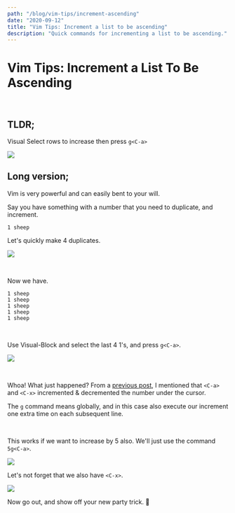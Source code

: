 ```yaml
---
path: "/blog/vim-tips/increment-ascending"
date: "2020-09-12"
title: "Vim Tips: Increment a list to be ascending"
description: "Quick commands for incrementing a list to be ascending."
---
```


# Vim Tips: Increment a List To Be Ascending


<br />

## TLDR;

Visual Select rows to increase then press `g<C-a>`

![](../../../gifs/increment-ascending/increment-ascending.gif)


## Long version;

Vim is very powerful and can easily bent to your will.

Say you have something with a number that you need to duplicate, and increment.

```
1 sheep
```

Let's quickly make 4 duplicates.

![](../../../gifs/increment-ascending/duplicate.gif)

<br />

Now we have.

```
1 sheep
1 sheep
1 sheep
1 sheep
1 sheep
```
<br />

Use Visual-Block and select the last 4 1's, and press `g<C-a>`.

![](../../../gifs/increment-ascending/increment-sheep.gif)

<br />

Whoa! What just happened?
From a [previous post](./../vim-tips/increase-decrease), I mentioned that `<C-a>` and `<C-x>` incremented & decremented
the number under the cursor.

The `g` command means globally, and in this case also execute our increment one extra
time on each subsequent line.

<br />


This works if we want to increase by 5 also. We'll just use the command `5g<C-a>`.

![](../../../gifs/increment-ascending/increment-sheep5.gif)

Let's not forget that we also have `<C-x>`.

![](../../../gifs/increment-ascending/decrement-monkey.gif)

Now go out, and show off your new party trick. 💪
